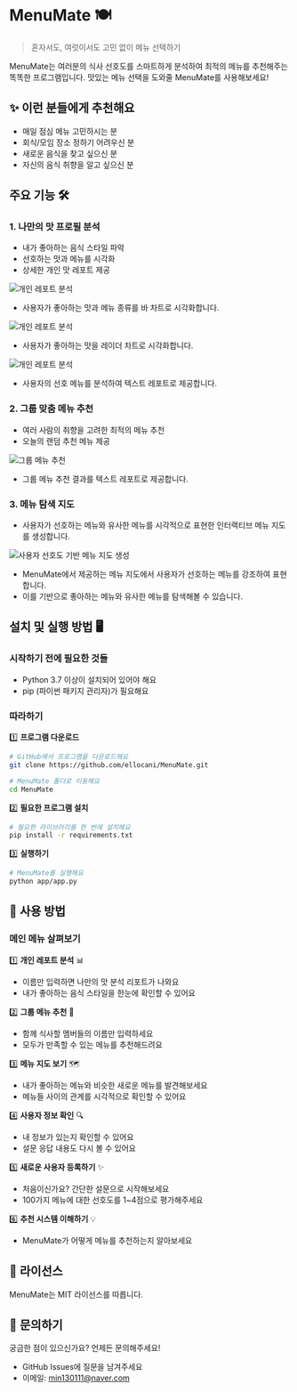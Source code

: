 # MenuMate 🍽️  

> 혼자서도, 여럿이서도 고민 없이 메뉴 선택하기

MenuMate는 여러분의 식사 선호도를 스마트하게 분석하여 최적의 메뉴를 추천해주는 똑똑한 프로그램입니다.
맛있는 메뉴 선택을 도와줄 MenuMate를 사용해보세요!


## ✨ 이런 분들에게 추천해요
- 매일 점심 메뉴 고민하시는 분
- 회식/모임 장소 정하기 어려우신 분
- 새로운 음식을 찾고 싶으신 분
- 자신의 음식 취향을 알고 싶으신 분


## 주요 기능 🛠️
### 1. 나만의 맛 프로필 분석  
   - 내가 좋아하는 음식 스타일 파악
   - 선호하는 맛과 메뉴를 시각화
   - 상세한 개인 맛 레포트 제공

   ![개인 레포트 분석](assets/user_report1.png)  
   - 사용자가 좋아하는 맛과 메뉴 종류를 바 차트로 시각화합니다.

   ![개인 레포트 분석](assets/user_report2.png) 
   - 사용자가 좋아하는 맛을 레이더 차트로 시각화합니다. 

   ![개인 레포트 분석](assets/user_report3.png)
   - 사용자의 선호 메뉴를 분석하여 텍스트 레포트로 제공합니다.

### 2. 그룹 맞춤 메뉴 추천
   - 여러 사람의 취향을 고려한 최적의 메뉴 추천
   - 오늘의 랜덤 추천 메뉴 제공

   ![그룹 메뉴 추천](assets/group_recommend.png)
   - 그룹 메뉴 추천 결과를 텍스트 레포트로 제공합니다.

### 3. 메뉴 탐색 지도
   - 사용자가 선호하는 메뉴와 유사한 메뉴를 시각적으로 표현한 인터랙티브 메뉴 지도를 생성합니다.

   ![사용자 선호도 기반 메뉴 지도 생성](assets/map.png)
   - MenuMate에서 제공하는 메뉴 지도에서 사용자가 선호하는 메뉴를 강조하여 표현합니다.
   - 이를 기반으로 좋아하는 메뉴와 유사한 메뉴를 탐색해볼 수 있습니다.


## 설치 및 실행 방법 🖥️

### 시작하기 전에 필요한 것들
- Python 3.7 이상이 설치되어 있어야 해요
- pip (파이썬 패키지 관리자)가 필요해요
  

### 따라하기
1️⃣ **프로그램 다운로드**
```bash
# GitHub에서 프로그램을 다운로드해요
git clone https://github.com/ellocani/MenuMate.git

# MenuMate 폴더로 이동해요
cd MenuMate
```

2️⃣ **필요한 프로그램 설치**
```bash
# 필요한 라이브러리를 한 번에 설치해요
pip install -r requirements.txt
```

3️⃣ **실행하기**
```bash
# MenuMate를 실행해요
python app/app.py
```


## 📖 사용 방법

### 메인 메뉴 살펴보기

1️⃣ **개인 레포트 분석** 📊
- 이름만 입력하면 나만의 맛 분석 리포트가 나와요
- 내가 좋아하는 음식 스타일을 한눈에 확인할 수 있어요

2️⃣ **그룹 메뉴 추천** 👥
- 함께 식사할 멤버들의 이름만 입력하세요
- 모두가 만족할 수 있는 메뉴를 추천해드려요

3️⃣ **메뉴 지도 보기** 🗺️
- 내가 좋아하는 메뉴와 비슷한 새로운 메뉴를 발견해보세요
- 메뉴들 사이의 관계를 시각적으로 확인할 수 있어요

4️⃣ **사용자 정보 확인** 🔍
- 내 정보가 있는지 확인할 수 있어요
- 설문 응답 내용도 다시 볼 수 있어요

5️⃣ **새로운 사용자 등록하기** ✨
- 처음이신가요? 간단한 설문으로 시작해보세요
- 100가지 메뉴에 대한 선호도를 1~4점으로 평가해주세요

6️⃣ **추천 시스템 이해하기** 💡
- MenuMate가 어떻게 메뉴를 추천하는지 알아보세요


## 📜 라이선스
MenuMate는 MIT 라이선스를 따릅니다.


## 📧 문의하기
궁금한 점이 있으신가요? 언제든 문의해주세요!
- GitHub Issues에 질문을 남겨주세요
- 이메일: min130111@naver.com

